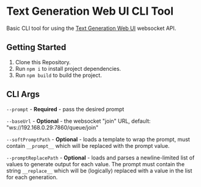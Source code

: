 # Text Generation Web UI CLI Tool
Basic CLI tool for using the [Text Generation Web UI](https://github.com/oobabooga/text-generation-webui) websocket API.

## Getting Started

1. Clone this Repository.
2. Run `npm i` to install project dependencies.
3. Run `npm build` to build the project.

## CLI Args

`--prompt` - **Required** - pass the desired prompt

`--baseUrl` - **Optional** - the websocket "join" URL, default: "ws://192.168.0.29:7860/queue/join"

`--softPromptPath` - **Optional** - loads a template to wrap the prompt, must contain `__prompt__` which will be replaced with the prompt value.

`--promptReplacePath` - **Optional** - loads and parses a newline-limited list of values to generate output for each value. The prompt must contain the string `__replace__` which will be (logically) replaced with a value in the list for each generation.